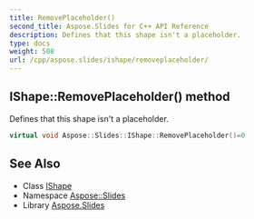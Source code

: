 ```yaml
---
title: RemovePlaceholder()
second_title: Aspose.Slides for C++ API Reference
description: Defines that this shape isn't a placeholder.
type: docs
weight: 508
url: /cpp/aspose.slides/ishape/removeplaceholder/
---
```

## IShape::RemovePlaceholder() method


Defines that this shape isn't a placeholder.

```cpp
virtual void Aspose::Slides::IShape::RemovePlaceholder()=0
```

## See Also

* Class [IShape](./)
* Namespace [Aspose::Slides](../)
* Library [Aspose.Slides](../../)